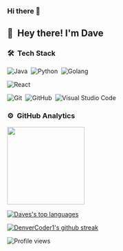 ### Hi there 👋

<!--
**Daveo24/Daveo24** is a ✨ _special_ ✨ repository because its `README.md` (this file) appears on your GitHub profile.

Here are some ideas to get you started:

- 🔭 I’m currently working on ...
- 🌱 I’m currently learning ...
- 👯 I’m looking to collaborate on ...
- 🤔 I’m looking for help with ...
- 💬 Ask me about ...
- 📫 How to reach me: ...
- 😄 Pronouns: ...
- ⚡ Fun fact: ...
-->


 ## 👋 &nbsp;Hey there! I'm Dave 
 

### 🛠 &nbsp;Tech Stack
![Java](https://img.shields.io/badge/-Java-05122A?style=flat&logo=Java&logoColor=FFA518)&nbsp;
![Python](https://img.shields.io/badge/-Python-05122A?style=flat&logo=python)&nbsp;
![Golang](https://img.shields.io/badge/-Golang-05122A?style=flat&logo=golang)&nbsp;

![React](https://img.shields.io/badge/-React-05122A?style=flat&logo=react)&nbsp;

![Git](https://img.shields.io/badge/-Git-05122A?style=flat&logo=git)&nbsp;
![GitHub](https://img.shields.io/badge/-GitHub-05122A?style=flat&logo=github)&nbsp;
![Visual Studio Code](https://img.shields.io/badge/-Visual%20Studio%20Code-05122A?style=flat&logo=visual-studio-code&logoColor=007ACC)&nbsp;

### ⚙️ &nbsp;GitHub Analytics

<p align=none>
<a href="https://github.com/Daveo24">
  <img height="180em" column ="250em" src="https://github-readme-stats-eight-theta.vercel.app/api?username=Daveo24&show_icons=true&theme=algolia&include_all_commits=true&count_private=true"/>
  <!-- <img height="180em" src="https://github-readme-stats-eight-theta.vercel.app/api/top-langs/?username=Daveo24&layout=compact&langs_count=8&theme=algolia"/>
</a> -->
</p>
 
[![Daves's top languages](https://github-readme-stats.vercel.app/api/top-langs/?username=Daveo24&theme=blue-green)](https://github.com/anuraghazra/github-readme-stats)
 
[![DenverCoder1's github streak](https://github-readme-streak-stats.herokuapp.com/?user=Daveo24&theme=blue-green)](https://github.com/DenverCoder1/github-readme-streak-stats) 
 
 ![Profile views](https://gpvc.arturio.dev/Daveo24)

